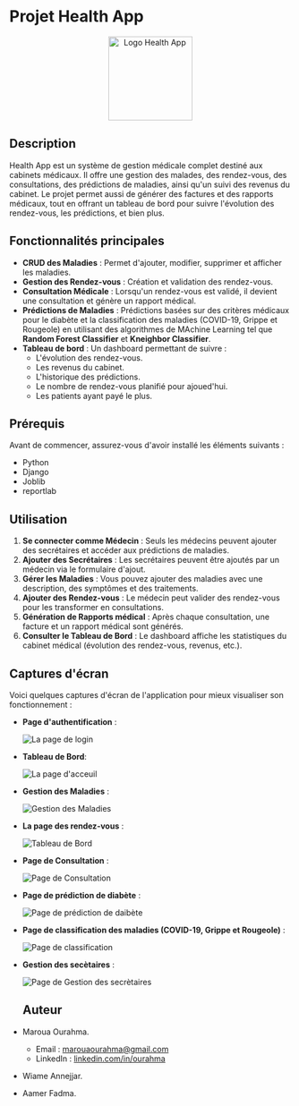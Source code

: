 
# Projet Health App

<p align="center">
  <img src="Health_App/static/images/logo.png" alt="Logo Health App" width="150" height="150">
</p>


## Description
Health App est un système de gestion médicale complet destiné aux cabinets médicaux. Il offre une gestion des malades, des rendez-vous, des consultations, des prédictions de maladies, ainsi qu'un suivi des revenus du cabinet. Le projet permet aussi de générer des factures et des rapports médicaux, tout en offrant un tableau de bord pour suivre l'évolution des rendez-vous, les prédictions, et bien plus.

## Fonctionnalités principales
- **CRUD des Maladies** : Permet d'ajouter, modifier, supprimer et afficher les maladies.
- **Gestion des Rendez-vous** : Création et validation des rendez-vous.
- **Consultation Médicale** : Lorsqu'un rendez-vous est validé, il devient une consultation et génère un rapport médical.
- **Prédictions de Maladies** : Prédictions basées sur des critères médicaux pour le diabète et la classification des maladies (COVID-19, Grippe et Rougeole) en utilisant des algorithmes de MAchine Learning tel que **Random Forest Classifier** et **Kneighbor Classifier**.
- **Tableau de bord** : Un dashboard permettant de suivre :
  - L'évolution des rendez-vous.
  - Les revenus du cabinet.
  - L'historique des prédictions.
  - Le nombre de rendez-vous planifié pour ajoued'hui.
  - Les patients ayant payé le plus.

## Prérequis
Avant de commencer, assurez-vous d'avoir installé les éléments suivants :
- Python
- Django
- Joblib
- reportlab


## Utilisation
1. **Se connecter comme Médecin** : Seuls les médecins peuvent ajouter des secrétaires et accéder aux prédictions de maladies.
2. **Ajouter des Secrétaires** : Les secrétaires peuvent être ajoutés par un médecin via le formulaire d'ajout.
3. **Gérer les Maladies** : Vous pouvez ajouter des maladies avec une description, des symptômes et des traitements.
4. **Ajouter des Rendez-vous** : Le médecin peut valider des rendez-vous pour les transformer en consultations.
5. **Génération de Rapports médical** : Après chaque consultation, une facture et un rapport médical sont générés.
6. **Consulter le Tableau de Bord** : Le dashboard affiche les statistiques du cabinet médical (évolution des rendez-vous, revenus, etc.).


## Captures d'écran
Voici quelques captures d'écran de l'application pour mieux visualiser son fonctionnement :

- **Page d'authentification** :

  ![La page de login](Health_App/static/screenshots/login.png)

- **Tableau de Bord**:

  ![La page d'acceuil ](Health_App/static/screenshots/dashboard.jpeg)

- **Gestion des Maladies** :

  ![Gestion des Maladies](Health_App/static/screenshots/maladies.jpeg)

- **La page des rendez-vous** :

  ![Tableau de Bord](Health_App/static/screenshots/rendez-vous.jpeg)

- **Page de Consultation** :

  ![Page de Consultation](Health_App/static/screenshots/consultations.jpeg)

- **Page de prédiction de diabète** :

  ![Page de prédiction de daibète](Health_App/static/screenshots/prediction_diabete.jpeg)

- **Page de classification des maladies (COVID-19, Grippe et Rougeole)** :

  ![Page de classification](Health_App/static/screenshots/classification_maladies.jpeg)

- **Gestion des secètaires** :

  ![Page de Gestion des secrètaires](Health_App/static/screenshots/crud_secretaires.jpeg)


  ## Auteur  
- Maroua Ourahma.
    - Email : marouaourahma@gmail.com  
    - LinkedIn : [linkedin.com/in/ourahma](www.linkedin.com/in/maroua-ourahma-293426235)
- Wiame Annejjar.
- Aamer Fadma.

